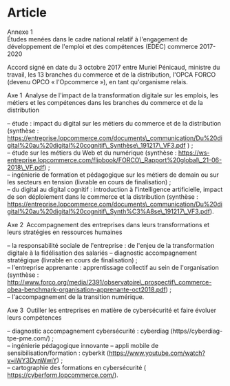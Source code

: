 # Article

Annexe 1  
 Études menées dans le cadre national relatif à l'engagement de développement de l'emploi et des compétences (EDEC) commerce 2017-2020

Accord signé en date du 3 octobre 2017 entre Muriel Pénicaud, ministre du travail, les 13 branches du commerce et de la distribution, l'OPCA FORCO (devenu OPCO « l'Opcommerce »), en tant qu'organisme relais.

Axe 1 Analyse de l'impact de la transformation digitale sur les emplois, les métiers et les compétences dans les branches du commerce et de la distribution

– étude : impact du digital sur les métiers du commerce et de la distribution (synthèse : https://entreprise.lopcommerce.com/documents\_communication/Du%20digital%20au%20digital%20cognitif\_Synthèse\_191217\_VF3.pdf ) ;  
 – étude sur les métiers du Web et du numérique (synthèse : https://ws-entreprise.lopcommerce.com/flipbook/FORCO\_Rapport%20global\_21-06-2018\_VF.pdf) ;  
 – ingénierie de formation et pédagogique sur les métiers de demain ou sur les secteurs en tension (livrable en cours de finalisation) ;  
 – du digital au digital cognitif : introduction à l'intelligence artificielle, impact de son déploiement dans le commerce et la distribution (synthèse : https://entreprise.lopcommerce.com/documents\_communication/Du%20digital%20au%20digital%20cognitif\_Synth%C3%A8se\_191217\_VF3.pdf).

Axe 2 Accompagnement des entreprises dans leurs transformations et leurs stratégies en ressources humaines

– la responsabilité sociale de l'entreprise : de l'enjeu de la transformation digitale à la fidélisation des salariés – diagnostic accompagnement stratégique (livrable en cours de finalisation) ;  
 – l'entreprise apprenante : apprentissage collectif au sein de l'organisation (synthèse : http://www.forco.org/media/2391/observatoire\_prospectif\_commerce-obea-benchmark-organisation-apprenante-oct2018.pdf) ;  
 – l'accompagnement de la transition numérique.

Axe 3 Outiller les entreprises en matière de cybersécurité et faire évoluer leurs compétences

– diagnostic accompagnement cybersécurité : cyberdiag (https//cyberdiag-tpe-pme.com/) ;  
 – ingénierie pédagogique innovante – appli mobile de sensibilisation/formation : cyberkit (https://www.youtube.com/watch?v=iWY3DynWwiY) ;  
 – cartographie des formations en cybersécurité ( https://cyberform.lopcommerce.com/).

